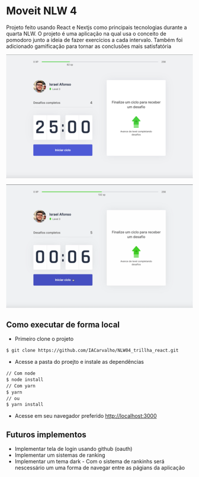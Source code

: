 # Moveit NLW 4
<p>Projeto feito usando React e Nextjs como principais tecnologias durante a quarta NLW. O projeto é uma aplicação na qual usa o conceito de pomodoro junto a ideia de fazer exercícios a cada intervalo. Também foi adicionado gamificação para tornar as conclusões mais satisfatória</p>

![demo](/public/demo.png)

![demo](/public/demoGif.gif)



## Como executar de forma local

- Primeiro clone o projeto
```bash
$ git clone https://github.com/IACarvalho/NLW04_trillha_react.git
```

- Acesse a pasta do proejto e instale as dependências
```bash
// Com node
$ node install
// Com yarn
$ yarn
// ou
$ yarn install
```

- Acesse em seu navegador preferido
[http://localhost:3000](http://localhost:3000)

## Futuros implementos
 - Implementar tela de login usando github (oauth)
 - Implementar um sistemas de ranking
 - Implementar um tema dark
    	- Com o sistema de rankinhs será nescessário um uma forma de navegar entre as págians da aplicação
